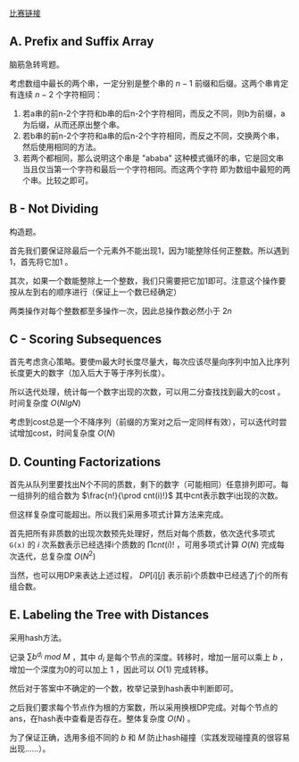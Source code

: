 [比赛链接](https://codeforces.com/contest/1794)

## A. Prefix and Suffix Array

脑筋急转弯题。

考虑数组中最长的两个串，一定分别是整个串的 $n-1$ 前缀和后缀。这两个串肯定有连续 $n-2$ 个字符相同：

1. 若a串的前n-2个字符和b串的后n-2个字符相同，而反之不同，则b为前缀，a为后缀，从而还原出整个串。
2. 若b串的前n-2个字符和a串的后n-2个字符相同，而反之不同，交换两个串，然后使用相同的方法。
3. 若两个都相同，那么说明这个串是 "ababa" 这种模式循环的串，它是回文串 当且仅当第一个字符和最后一个字符相同。而这两个字符 即为数组中最短的两个串。比较之即可。

## B - Not Dividing

构造题。

首先我们要保证除最后一个元素外不能出现1，因为1能整除任何正整数。所以遇到1，首先将它加1 。

其次，如果一个数能整除上一个整数，我们只需要把它加1即可。注意这个操作要按从左到右的顺序进行（保证上一个数已经确定）

两类操作对每个整数都至多操作一次，因此总操作数必然小于 $2n$ 

## C - Scoring Subsequences

首先考虑贪心策略。要使m最大时长度尽量大，每次应该尽量向序列中加入比序列长度更大的数字（加入后大于等于序列长度）。

所以迭代处理，统计每一个数字出现的次数，可以用二分查找找到最大的cost 。时间复杂度 $O(NlgN)$

考虑到cost总是一个不降序列（前缀的方案对之后一定同样有效），可以迭代时尝试增加cost，时间复杂度 $O(N)$

## D. Counting Factorizations

首先从队列里要找出N个不同的质数，剩下的数字（可能相同）任意排列即可。每一组排列的组合数为 $\frac{n!}{\prod cnt(i)!}$ 其中cnt表示数字i出现的次数。

但这样复杂度可能超出。所以我们采用多项式计算方法来完成。

首先把所有非质数的出现次数预先处理好，然后对每个质数，依次迭代多项式 `G(x)` 的 $i$ 次系数表示已经选择i个质数的 ${\prod cnt(i)!}$ ，可用多项式计算 $O(N)$ 完成每次迭代，总复杂度 $O(N^2)$ 

当然，也可以用DP来表达上述过程， $DP[i][j]$ 表示前i个质数中已经选了j个的所有组合数。

## E. Labeling the Tree with Distances

采用hash方法。

记录 $\sum b^{d_i}\ mod\ M$ ，其中 $d_i$ 是每个节点的深度。转移时，增加一层可以乘上 $b$ ，增加一个深度为0的可以加上 $1$ ，因此可以 $O(1)$ 完成转移。

然后对于答案中不确定的一个数，枚举记录到hash表中判断即可。

之后我们要求每个节点作为根的方案数，所以采用换根DP完成。对每个节点的ans，在hash表中查看是否存在。整体复杂度 $O(N)$  。

为了保证正确，选用多组不同的 $b$ 和 $M$ 防止hash碰撞（实践发现碰撞真的很容易出现……）。

